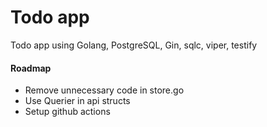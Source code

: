 # Todo app

Todo app using Golang, PostgreSQL, Gin, sqlc, viper, testify

#### Roadmap

* Remove unnecessary code in store.go
* Use Querier in api structs
* Setup github actions
